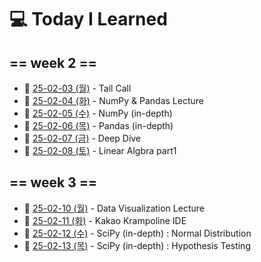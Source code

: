 # 💻 Today I Learned

## == week 2 == 

- 📅  [25-02-03 (월)](https://github.com/100-hours-a-week/kellyn.lee-TIL/blob/main/February/25-02-03%20Mon.md) - Tail Call
- 📅  [25-02-04 (화)](https://github.com/100-hours-a-week/kellyn.lee-TIL/blob/main/February/25-02-04%20Tue.md) - NumPy & Pandas Lecture
- 📅  [25-02-05 (수)](https://github.com/100-hours-a-week/kellyn.lee-TIL/blob/main/February/25-02-05%20Wed.md) - NumPy (in-depth)
- 📅  [25-02-06 (목)](https://github.com/100-hours-a-week/kellyn.lee-TIL/blob/main/February/25-02-06%20Thu.md) - Pandas (in-depth)
- 📅  [25-02-07 (금)](https://github.com/100-hours-a-week/kellyn.lee-TIL/blob/main/February/25-02-07%20Fri.md) - Deep Dive
- 📅  [25-02-08 (토)](https://github.com/100-hours-a-week/kellyn.lee-TIL/blob/main/February/25-02-08%20Sat.md) - Linear Algbra part1



## == week 3 ==

- 📅  [25-02-10 (월)](https://github.com/100-hours-a-week/kellyn.lee-TIL/blob/main/February/25-02-10%20Mon.md) - Data Visualization Lecture
- 📅  [25-02-11 (화)](https://github.com/100-hours-a-week/kellyn.lee-TIL/blob/main/February/25-02-11%20Tue.md) - Kakao Krampoline IDE
- 📅  [25-02-12 (수)](https://github.com/100-hours-a-week/kellyn.lee-TIL/blob/main/February/25-02-12%20Wed.md) - SciPy (in-depth) : Normal Distribution
- 📅  [25-02-13 (목)](https://github.com/100-hours-a-week/kellyn.lee-TIL/blob/main/February/25-02-13%20Thu.md) - SciPy (in-depth) : Hypothesis Testing
